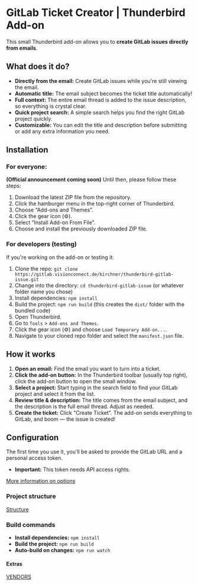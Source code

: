 # GitLab Ticket Creator | Thunderbird Add-on

This small Thunderbird add-on allows you to **create GitLab issues directly from emails**.

## What does it do?

* **Directly from the email:** Create GitLab issues while you're still viewing the email.
* **Automatic title:** The email subject becomes the ticket title automatically!
* **Full context:** The entire email thread is added to the issue description, so everything is crystal clear.
* **Quick project search:** A simple search helps you find the right GitLab project quickly.
* **Customizable:** You can edit the title and description before submitting or add any extra information you need.

## Installation

### For everyone:

**(Official announcement coming soon)**
Until then, please follow these steps:

1. Download the latest ZIP file from the repository.
2. Click the hamburger menu in the top-right corner of Thunderbird.
3. Choose “Add-ons and Themes”.
4. Click the gear icon (⚙️).
5. Select “Install Add-on From File”.
6. Choose and install the previously downloaded ZIP file.

### For developers (testing)

If you're working on the add-on or testing it:

1. Clone the repo: `git clone https://gitlab.visionconnect.de/kirchner/thunderbird-gitlab-issue.git`
2. Change into the directory: `cd thunderbird-gitlab-issue` (or whatever folder name you chose)
3. Install dependencies: `npm install`
4. Build the project: `npm run build` (this creates the `dist/` folder with the bundled code)
5. Open Thunderbird.
6. Go to `Tools` > `Add-ons and Themes`.
7. Click the gear icon (⚙️) and choose `Load Temporary Add-on...`.
8. Navigate to your cloned repo folder and select the `manifest.json` file.

## How it works

1. **Open an email:** Find the email you want to turn into a ticket.
2. **Click the add-on button:** In the Thunderbird toolbar (usually top right), click the add-on button to open the small window.
3. **Select a project:** Start typing in the search field to find your GitLab project and select it from the list.
4. **Review title & description:** The title comes from the email subject, and the description is the full email thread. Adjust as needed.
5. **Create the ticket:** Click "Create Ticket". The add-on sends everything to GitLab, and boom — the issue is created!

## Configuration

The first time you use it, you'll be asked to provide the GitLab URL and a personal access token.
- **Important:** This token needs API access rights.

[More information on options](./md/OPTIONS_en.md)

### Project structure

[Structure](./md/STRUCTURE_en.md)

### Build commands

* **Install dependencies:** `npm install`
* **Build the project:** `npm run build`
* **Auto-build on changes:** `npm run watch`

#### Extras

[VENDORS](./src/libs/VENDORS.md)
